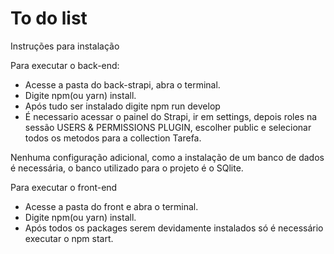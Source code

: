 # To do list
Instruções para instalação

Para executar o back-end:
- Acesse a pasta do back-strapi, abra o terminal.
- Digite npm(ou yarn) install.
- Após tudo ser instalado digite npm run develop
- É necessario acessar o painel do Strapi, ir em settings, depois roles na sessão USERS & PERMISSIONS PLUGIN, escolher public e selecionar todos os metodos para  a collection Tarefa.

 Nenhuma configuração adicional, como a instalação de um banco de dados é necessária, o banco utilizado para o projeto é o SQlite.

Para executar o front-end
- Acesse a pasta do front e abra o terminal.
- Digite npm(ou yarn) install.
- Após todos os packages serem devidamente instalados só é necessário executar o npm start.
